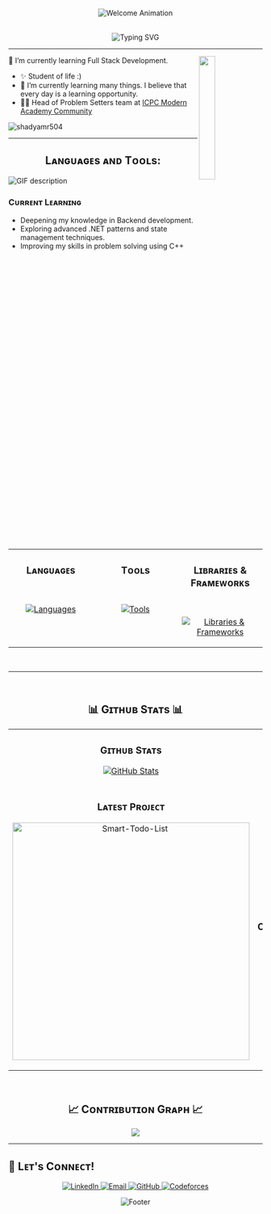 <br>
<p align="center">
	<a><img src="https://capsule-render.vercel.app/api?type=waving&height=300&color=gradient&text=Welcome&reversal=false&animation=blink&fontColor=ffffff" alt="Welcome Animation"/></a>
</p>
<br>

<div align="center">
  <img src="https://readme-typing-svg.herokuapp.com?font=Fira+Code&pause=1000&color=2C9AF2&center=true&vCenter=true&width=435&lines=Hi+👋+I'm+Shady;BIS+Student+🎓;Full+Stack+Developer;Love+to+learn+new+things;Competitive+Programmer" alt="Typing SVG" />
</div>

<hr>

<div>
  <img align="right" width="25%" src="https://owlbertsio-resized.s3.amazonaws.com/Popper.psd.full.png">
</div>

<p align="left">🌱 I’m currently learning Full Stack Development. </p>

- ✨ Student of life :)
- 🌱 I’m currently learning many things. I believe that every day is a learning opportunity.
- 💁‍♂️ Head of Problem Setters team at [ICPC Modern Academy Community](https://github.com/ModernAcademyICPC)
<!--End Intro-->

<!--Profile Count Badge-->
<p align="left">
  <img src="https://komarev.com/ghpvc/?username=shadyamr504&label=Profile%20views&color=770677&style=for-the-badge&logo=star" alt="shadyamr504" style="padding-right:20px;" />
</p>

<hr>



<h2 align="center">Lᴀɴɢᴜᴀɢᴇs ᴀɴᴅ Tᴏᴏʟs:</h2> 
<picture>
  <source media="(prefers-color-scheme: dark)" srcset="./Skills_Animation_Dark.gif">
  <source media="(prefers-color-scheme: light)" srcset="./Skills_Animation_White.gif">
  <img align="left" alt="GIF description" src="./Skills_Animation_White.gif">
</picture>
<br />
<h3 align="left">Cᴜʀʀᴇɴᴛ Lᴇᴀʀɴɪɴɢ</h3>
<ul align="left">
  <li>Deepening my knowledge in Backend development.</li>
  <li>Exploring advanced .NET patterns and state management techniques.</li>
  <li>Improving my skills in problem solving using C++</li>
</ul>

<table align="center">
	<tr>
		<td valign="top" width="33%">
			<h3 align="center">Lᴀɴɢᴜᴀɢᴇs</h3>
			<br>
			<p align="center"> 
				<a href="https://skillicons.dev">
					<img src="https://skillicons.dev/icons?i=cpp,cs,dotnet,html,css,js,dart&perline=3" alt="Languages"/>
				</a>
			</p>
		</td>
		<td valign="top" width="33%">
			<h3 align="center">Tᴏᴏʟs</h3> 
			<br>
			<p align="center"> 
				<a href="https://skillicons.dev">
					<img src="https://skillicons.dev/icons?i=git,github,vscode,mysql,latex,discord,notion,androidstudio&perline=3"alt="Tools"/>
				</a>
			</p>
		</td>
		<td valign="top" width="33%">
			<h3 align="center">Lɪʙʀᴀʀɪᴇs & Fʀᴀᴍᴇᴡᴏʀᴋs</h3>
			<br>
			<p align="center"> 
				<a href="https://skillicons.dev">
					<img src="https://skillicons.dev/icons?i=flutter&perline=3" alt="Libraries & Frameworks"/>
				</a>
			</p>
		</td>
	</tr>
</table>  

<br><hr><br>

<h2 align="center">📊 Gɪᴛʜᴜʙ Sᴛᴀᴛs 📊</h2>

<table width="100%">
  <tr>
    <td width="50%">
      <h3 align="center"><strong>Gɪᴛʜᴜʙ Sᴛᴀᴛs</strong></h3>
      <p align="center">
        <a href="https://github.com/shadyamr504">
          <img align="center" src="https://github-readme-stats.vercel.app/api?username=shadyamr504&count_private=true&show_icons=true&theme=nightowl&bg_color=0,000000,441350&title_color=c56a90&text_color=ffffff&rank_icon=github&hide=prs,issues,contribs&show=reviews,prs_merged,prs_merged_percentage" alt="GitHub Stats" />
        </a>
      </p>
    </td>
    <td width="50%">
      <h3 align="center"><strong>Sᴛʀᴇᴀᴋ Sᴛᴀᴛs</strong></h3>
      <p align="center">
        <a href="https://github.com/shadyamr504">
          <img align="center" src="https://streak-stats.demolab.com?user=shadyamr504&theme=nightowl&background=0,000000,441350&fire=ffeb95&ring=ffeb95&sideNums=ffffff&sideLabels=ffffff&dates=c56a90&currStreakNum=ffffff" alt="Streak Stats" />
        </a>
      </p>
    </td>
  </tr>
  <tr>
    <td width="50%">
      <h3 align="center"><strong>Lᴀᴛᴇsᴛ Pʀᴏᴊᴇᴄᴛ</strong></h3>
      <p align="center">
        <a href="https://github.com/shadyamr504/Smart-Todo-List">
          <img align="center" width="470" src="https://github-readme-stats.vercel.app/api/pin/?username=shadyamr504&repo=Smart-Todo-List&theme=nightowl&show_owner=true&bg_color=0,000000,441350&title_color=c56a90&text_color=ffffff" alt="Smart-Todo-List" />
        </a>
      </p>
    </td>
    <td width="50%">
      <h3 align="center"><strong>Tᴏᴘ Cᴏɴᴛʀɪʙᴜᴛɪᴏɴs</strong></h3>
      <p align="center">
        <a href="https://github.com/shadyamr504">
          <img align="center" src="https://github-contributor-stats.vercel.app/api?username=shadyamr504&limit=2&theme=nightowl&show_owner=true&combine_all_yearly_contributions=false&bg_color=0,000000,441350&title_color=c56a90&text_color=ffffff" alt="Top Repo" />
        </a>
      </p>
    </td>
  </tr>
</table>
<br />

<!--Contribution Graph-->
<h2 align="center">📈 Cᴏɴᴛʀɪʙᴜᴛɪᴏɴ Gʀᴀᴘʜ 📈</h2>
<div align="center">
    <img src="https://github-readme-activity-graph.vercel.app/graph?username=shadyamr504&bg_color=220a28&&color=ffffff&line=c56a90&point=ffeb95&area=false&hide_border=false" border-radius="15">
</div>

---
## 🤝 Lᴇᴛ's Cᴏɴɴᴇᴄᴛ!

<p align="center">
  <a href="https://www.linkedin.com/in/shadyamr504/">
    <img src="https://img.shields.io/badge/LinkedIn-0077B5?style=for-the-badge&logo=linkedin&logoColor=white" alt="LinkedIn"/>
  </a>
  <a href="mailto:shadyamr504@gmail.com">
    <img src="https://img.shields.io/badge/Email-D14836?style=for-the-badge&logo=gmail&logoColor=white" alt="Email"/>
  </a>
  <a href="https://github.com/shadyamr504">
    <img src="https://img.shields.io/badge/GitHub-100000?style=for-the-badge&logo=github&logoColor=white" alt="GitHub"/>
  </a>
<a href="https://codeforces.com/profile/Shady_">
    <img src="https://img.shields.io/badge/Codeforces-100000?style=for-the-badge&logo=codeforces&logoColor=white" alt="Codeforces"/>
  </a>
</p>

<p align="center">
	<a><img src="https://capsule-render.vercel.app/api?type=waving&height=200&color=gradient&reversal=false&animation=twinkling&section=footer" alt="Footer" /></a>
</p>
